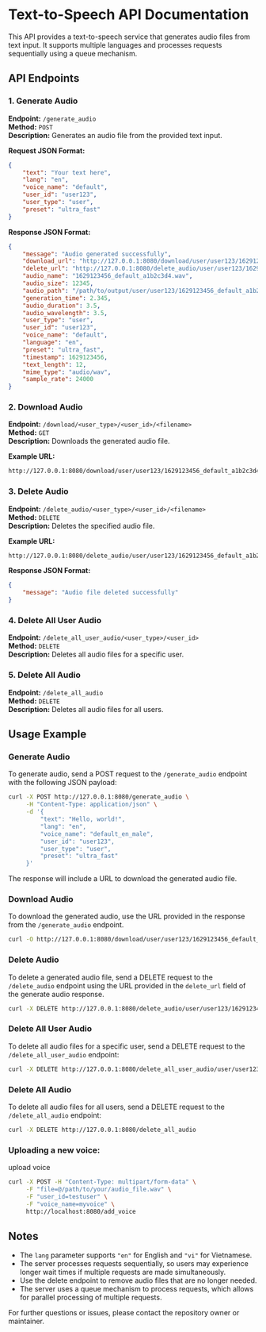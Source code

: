 # Text-to-Speech API Documentation

This API provides a text-to-speech service that generates audio files from text input. It supports multiple languages and processes requests sequentially using a queue mechanism.

## API Endpoints

### 1. Generate Audio

**Endpoint:** `/generate_audio`  
**Method:** `POST`  
**Description:** Generates an audio file from the provided text input.

**Request JSON Format:**

```json
{
    "text": "Your text here",
    "lang": "en",
    "voice_name": "default",
    "user_id": "user123",
    "user_type": "user",
    "preset": "ultra_fast"
}
```

**Response JSON Format:**

```json
{
    "message": "Audio generated successfully",
    "download_url": "http://127.0.0.1:8080/download/user/user123/1629123456_default_a1b2c3d4.wav",
    "delete_url": "http://127.0.0.1:8080/delete_audio/user/user123/1629123456_default_a1b2c3d4.wav",
    "audio_name": "1629123456_default_a1b2c3d4.wav",
    "audio_size": 12345,
    "audio_path": "/path/to/output/user/user123/1629123456_default_a1b2c3d4.wav",
    "generation_time": 2.345,
    "audio_duration": 3.5,
    "audio_wavelength": 3.5,
    "user_type": "user",
    "user_id": "user123",
    "voice_name": "default",
    "language": "en",
    "preset": "ultra_fast",
    "timestamp": 1629123456,
    "text_length": 12,
    "mime_type": "audio/wav",
    "sample_rate": 24000
}
```

### 2. Download Audio

**Endpoint:** `/download/<user_type>/<user_id>/<filename>`  
**Method:** `GET`  
**Description:** Downloads the generated audio file.

**Example URL:**

```bash
http://127.0.0.1:8080/download/user/user123/1629123456_default_a1b2c3d4.wav
```

### 3. Delete Audio

**Endpoint:** `/delete_audio/<user_type>/<user_id>/<filename>`  
**Method:** `DELETE`  
**Description:** Deletes the specified audio file.

**Example URL:**

```bash
http://127.0.0.1:8080/delete_audio/user/user123/1629123456_default_a1b2c3d4.wav
```

**Response JSON Format:**

```json
{
    "message": "Audio file deleted successfully"
}
```

### 4. Delete All User Audio

**Endpoint:** `/delete_all_user_audio/<user_type>/<user_id>`  
**Method:** `DELETE`  
**Description:** Deletes all audio files for a specific user.

### 5. Delete All Audio

**Endpoint:** `/delete_all_audio`  
**Method:** `DELETE`  
**Description:** Deletes all audio files for all users.

## Usage Example

### Generate Audio

To generate audio, send a POST request to the `/generate_audio` endpoint with the following JSON payload:

```bash
curl -X POST http://127.0.0.1:8080/generate_audio \
     -H "Content-Type: application/json" \
     -d '{
         "text": "Hello, world!",
         "lang": "en",
         "voice_name": "default_en_male",
         "user_id": "user123",
         "user_type": "user",
         "preset": "ultra_fast"
     }'
```

The response will include a URL to download the generated audio file.

### Download Audio

To download the generated audio, use the URL provided in the response from the `/generate_audio` endpoint.

```bash
curl -O http://127.0.0.1:8080/download/user/user123/1629123456_default_a1b2c3d4.wav

```

### Delete Audio

To delete a generated audio file, send a DELETE request to the `/delete_audio` endpoint using the URL provided in the `delete_url` field of the generate audio response.

```bash
curl -X DELETE http://127.0.0.1:8080/delete_audio/user/user123/1629123456_default_a1b2c3d4.wav
```

### Delete All User Audio

To delete all audio files for a specific user, send a DELETE request to the `/delete_all_user_audio` endpoint:

```bash
curl -X DELETE http://127.0.0.1:8080/delete_all_user_audio/user/user123
```

### Delete All Audio

To delete all audio files for all users, send a DELETE request to the `/delete_all_audio` endpoint:

```bash
curl -X DELETE http://127.0.0.1:8080/delete_all_audio
```

### Uploading a new voice:

upload voice

```bash
curl -X POST -H "Content-Type: multipart/form-data" \
     -F "file=@/path/to/your/audio_file.wav" \
     -F "user_id=testuser" \
     -F "voice_name=myvoice" \
     http://localhost:8080/add_voice
```


## Notes

- The `lang` parameter supports `"en"` for English and `"vi"` for Vietnamese.
- The server processes requests sequentially, so users may experience longer wait times if multiple requests are made simultaneously.
- Use the delete endpoint to remove audio files that are no longer needed.
- The server uses a queue mechanism to process requests, which allows for parallel processing of multiple requests.

For further questions or issues, please contact the repository owner or maintainer.
